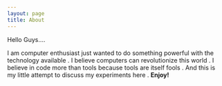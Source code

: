 ```yaml
---
layout: page
title: About
---
```


Hello Guys....

I am computer enthusiast just wanted to do something powerful with the technology available . I believe computers can revolutionize this world . I believe in code more than tools because tools are itself fools . And this is my little attempt to discuss my experiments here . 
**Enjoy!**
